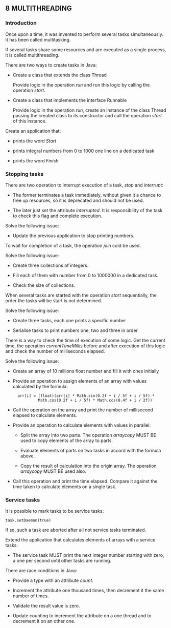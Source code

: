 ## 8 MULTITHREADING

### Introduction

Once upon a time, it was invented to perform several tasks simultaneously. It
has been called multitasking.

If several tasks share some resources and are executed as a single process, it
is called multithreading.

There are two ways to create tasks in Java:

- Create a class that extends the class Thread

  Provide logic in the operation *run* and run this logic by calling the
  operation *start*.

- Create a class that implements the interface Runnable

  Provide logic in the operation *run*, create an instance of the class Thread
  passing the created class to its constructor and call the operation *start* of
  this instance.

Create an application that:

- prints the word *Start*

- prints integral numbers from 0 to 1000 one line on a dedicated task

- prints the word *Finish*

### Stopping tasks

There are two operation to interrupt execution of a task, *stop* and
*interrupt*:

- The former terminates a task immediately, without given it a chance to free
  up resources, so it is deprecated and should not be used.

- The later just set the attribute *interrupted*. It is responsibility of the
  task to check this flag and complete execution.

Solve the following issue:

- Update the previous application to stop printing numbers.

To wait for completion of a task, the operation *join* cold be used.

Solve the following issue:

- Create three collections of integers.

- Fill each of them with number from 0 to 1000000 in a dedicated task.

- Check the size of collections.

When several tasks are started with the operation *start* sequentially, the order
the tasks will be start is not determined.

Solve the following issue:

- Create three tasks, each one prints a specific number

- Serialise tasks to print numbers one, two and three in order

There is a way to check the time of execution of some logic. Get the current time,
the operation *currentTimeMillis* before and after execution of this logic and
check the number of milliseconds elapsed.

Solve the following issue:

- Create an array of 10 millions float number and fill it with ones initially

- Provide an operation to assign elements of an array with values calculated by
  the formula:

        arr[i] = (float)(arr[i] * Math.sin(0.2f + i / 5f + i / 5f) *
                 Math.cos(0.2f + i / 5f) * Math.cos(0.4f + i / 2f))

- Call the operation on the array and print the number of millisecond elapsed to
  calculate elements.

- Provide an operation to calculate elements with values in parallel:

  - Split the array into two parts. The operation *arraycopy* MUST BE used to
    copy elements of the array to parts.

  - Evaluate elements of parts on two tasks in accord with the formula above.

  - Copy the result of calculation into the origin array. The operation
    *arraycopy* MUST BE used also.

- Call this operation and print the time elapsed. Compare it against the time
  taken to calculate elements on a single task.

### Service tasks

It is possible to mark tasks to be service tasks:

    task.setDaemon(true)

If so, such a task are aborted after all not service tasks terminated.

Extend the application that calculates elements of arrays with a service tasks:

- The service task MUST print the next integer number starting with zero, a one
  per second until other tasks are running.

There are race conditions in Java:

- Provide a type with an attribute *count*.

- Increment the attribute one thousand times, then decrement it the same number
  of times.

- Validate the result value is zero.

- Update counting to increment the attribute on a one thread and to decrement it
  on an other one.
